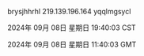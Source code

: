 brysjhhrhl 219.139.196.164 yqqlmgsycl

2024年 09月 08日 星期日 19:40:03 CST

2024年 09月 08日 星期日 11:40:03 GMT
